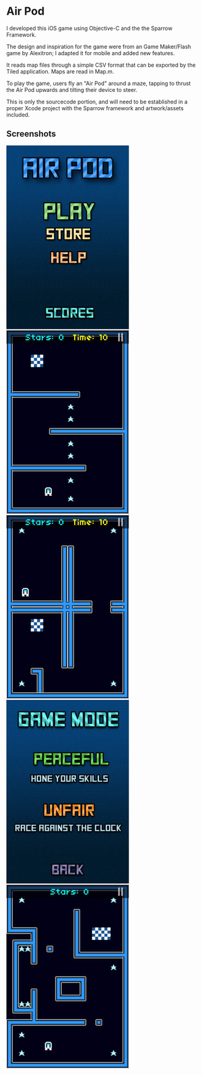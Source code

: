 Air Pod
=======

I developed this iOS game using Objective-C and the the Sparrow Framework.

The design and inspiration for the game were from an Game Maker/Flash game by Alexitron; I adapted it for mobile and added new features.

It reads map files through a simple CSV format that can be exported by the Tiled application. Maps are read in Map.m.

To play the game, users fly an "Air Pod" around a maze, tapping to thrust the Air Pod upwards and tilting their device to steer. 

This is only the sourcecode portion, and will need to be established in a proper Xcode project with the Sparrow framework and artwork/assets included.

Screenshots
----------- 

<img src="screenshot-menu.jpeg" alt="Main Menu" width="320" height="480">
<img src="screenshot-ingame0.jpeg" alt="In-game screenshot" width="320" height="480">
<img src="screenshot-ingame1.jpeg" alt="In-game screenshot" width="320" height="480">
<img src="screenshot-menu2.jpeg" alt="Difficulty Menu" width="320" height="480">
<img src="screenshot-ingame2.jpeg" alt="In-game screenshot" width="320" height="480">